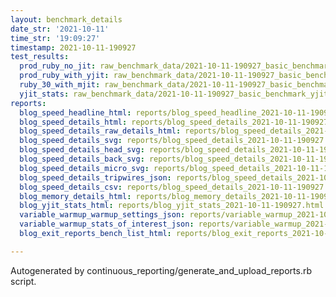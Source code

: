 ```yaml
---
layout: benchmark_details
date_str: '2021-10-11'
time_str: '19:09:27'
timestamp: 2021-10-11-190927
test_results:
  prod_ruby_no_jit: raw_benchmark_data/2021-10-11-190927_basic_benchmark_prod_ruby_no_jit.json
  prod_ruby_with_yjit: raw_benchmark_data/2021-10-11-190927_basic_benchmark_prod_ruby_with_yjit.json
  ruby_30_with_mjit: raw_benchmark_data/2021-10-11-190927_basic_benchmark_ruby_30_with_mjit.json
  yjit_stats: raw_benchmark_data/2021-10-11-190927_basic_benchmark_yjit_stats.json
reports:
  blog_speed_headline_html: reports/blog_speed_headline_2021-10-11-190927.html
  blog_speed_details_html: reports/blog_speed_details_2021-10-11-190927.html
  blog_speed_details_raw_details_html: reports/blog_speed_details_2021-10-11-190927.raw_details.html
  blog_speed_details_svg: reports/blog_speed_details_2021-10-11-190927.svg
  blog_speed_details_head_svg: reports/blog_speed_details_2021-10-11-190927.head.svg
  blog_speed_details_back_svg: reports/blog_speed_details_2021-10-11-190927.back.svg
  blog_speed_details_micro_svg: reports/blog_speed_details_2021-10-11-190927.micro.svg
  blog_speed_details_tripwires_json: reports/blog_speed_details_2021-10-11-190927.tripwires.json
  blog_speed_details_csv: reports/blog_speed_details_2021-10-11-190927.csv
  blog_memory_details_html: reports/blog_memory_details_2021-10-11-190927.html
  blog_yjit_stats_html: reports/blog_yjit_stats_2021-10-11-190927.html
  variable_warmup_warmup_settings_json: reports/variable_warmup_2021-10-11-190927.warmup_settings.json
  variable_warmup_stats_of_interest_json: reports/variable_warmup_2021-10-11-190927.stats_of_interest.json
  blog_exit_reports_bench_list_html: reports/blog_exit_reports_2021-10-11-190927.bench_list.html

---
```

Autogenerated by continuous_reporting/generate_and_upload_reports.rb script.
